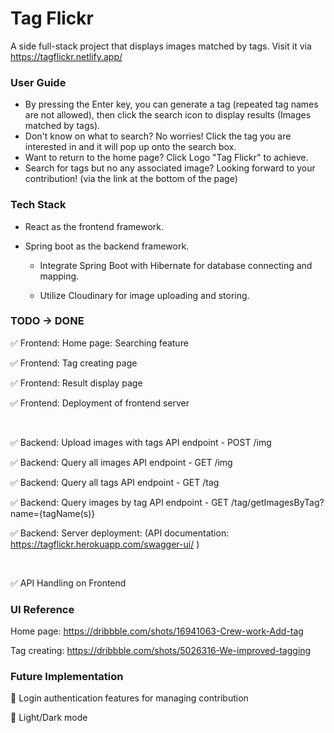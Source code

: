 # Tag Flickr

A side full-stack project that displays images matched by tags. Visit it via https://tagflickr.netlify.app/

### User Guide

- By pressing the Enter key, you can generate a tag (repeated tag names are not allowed), then click the search icon to display results (Images matched by tags). 
- Don't know on what to search? No worries! Click the tag you are interested in and it will pop up onto the search box.
- Want to return to the home page? Click Logo "Tag Flickr" to achieve.
- Search for tags but no any associated image? Looking forward to your contribution! (via the link at the bottom of the page)

### Tech Stack

- React as the frontend framework.

- Spring boot as the backend framework.

  - Integrate Spring Boot with Hibernate for database connecting and mapping.
  
  - Utilize Cloudinary for image uploading and storing.


### TODO -> DONE

✅ Frontend:	 Home page: Searching feature

✅ Frontend:	 Tag creating page

✅ Frontend:	 Result display page

✅ Frontend:	 Deployment of frontend server  

<br>

✅ Backend:	  Upload images with tags API endpoint - POST /img

✅ Backend:	  Query all images API endpoint - GET /img

✅ Backend:	  Query all tags API endpoint - GET /tag

✅ Backend:	  Query images by tag API endpoint - GET /tag/getImagesByTag?name={tagName(s)}

✅ Backend:    Server deployment: (API documentation: https://tagflickr.herokuapp.com/swagger-ui/ )

<br>

✅ API Handling on Frontend



### UI Reference 

Home page: https://dribbble.com/shots/16941063-Crew-work-Add-tag

Tag creating: https://dribbble.com/shots/5026316-We-improved-tagging



### Future Implementation

🔲  Login authentication features for managing contribution

🔲  Light/Dark mode
